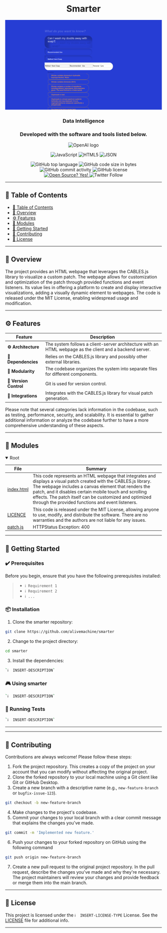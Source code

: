 <div align="center">
<h1 align="center">
<br>Smarter
</h1>
  <img src="https://github.com/alivemachine/smarter/blob/main/screenshot01.png" />
<h3>Data Intelligence</h3>
<h3>Developed with the software and tools listed below.</h3>

<p><img width="100" src="https://alivemachine.io/image/fronthand/openai.png" alt="OpenAI logo" /></p>

<p align="center">
<img src="https://img.shields.io/badge/JavaScript-F7DF1E.svg?style&logo=JavaScript&logoColor=black" alt="JavaScript" />
<img src="https://img.shields.io/badge/HTML5-E34F26.svg?style&logo=HTML5&logoColor=white" alt="HTML5" />
<img src="https://img.shields.io/badge/JSON-000000.svg?style&logo=JSON&logoColor=white" alt="JSON" />
</p>
<img src="https://img.shields.io/github/languages/top/alivemachine/smarter?style&color=5D6D7E" alt="GitHub top language" />
<img src="https://img.shields.io/github/languages/code-size/alivemachine/smarter?style&color=5D6D7E" alt="GitHub code size in bytes" />
<img src="https://img.shields.io/github/commit-activity/m/alivemachine/smarter?style&color=5D6D7E" alt="GitHub commit activity" />
<img src="https://img.shields.io/github/license/alivemachine/smarter?style&color=5D6D7E" alt="GitHub license" />
<br>
<a href="https://github.com/Naereen/badges/">
<img src="https://badgen.net/badge/Open%20Source%20%3F/Yes%21/blue?icon=github" alt="Open Source? Yes!" />
</a>
<img src="https://img.shields.io/twitter/follow/heymaslo?style=social" alt="Twitter Follow" />

</div>

---

## 📒 Table of Contents
- [📒 Table of Contents](#-table-of-contents)
- [📍 Overview](#-overview)
- [⚙️ Features](#-features)
- [🧩 Modules](#modules)
- [🚀 Getting Started](#-getting-started)
- [🤝 Contributing](#-contributing)
- [📄 License](#-license)

---


## 📍 Overview

The project provides an HTML webpage that leverages the CABLES.js library to visualize a custom patch. The webpage allows for customization and optimization of the patch through provided functions and event listeners. Its value lies in offering a platform to create and display interactive visualizations, adding a visually dynamic element to webpages. The code is released under the MIT License, enabling widespread usage and modification.

---

## ⚙️ Features

| Feature                | Description                                                                                             |
| ---------------------- | ------------------------------------------------------------------------------------------------------- |
| **⚙️ Architecture**     | The system follows a client-server architecture with an HTML webpage as the client and a backend server. |                                  |
| **🔗 Dependencies**    | Relies on the CABLES.js library and possibly other external libraries.                                    |
| **🧩 Modularity**      | The codebase organizes the system into separate files for different components.                          |
| **🔀 Version Control** | Git is used for version control.                                                                         |
| **🔌 Integrations**    | Integrates with the CABLES.js library for visual patch generation.                                        |                                                           |

Please note that several categories lack information in the codebase, such as testing, performance, security, and scalability. It is essential to gather additional information or analyze the codebase further to have a more comprehensive understanding of these aspects.

---



## 🧩 Modules

<details open><summary>Root</summary>

| File                                                                       | Summary                                                                                                                                                                                                                                                                                                                                             |
| ---                                                                        | ---                                                                                                                                                                                                                                                                                                                                                 |
| [index.html](https://github.com/alivemachine/smarter/blob/main/index.html) | This code represents an HTML webpage that integrates and displays a visual patch created with the CABLES.js library. The webpage includes a canvas element that renders the patch, and it disables certain mobile touch and scrolling effects. The patch itself can be customized and optimized through the provided functions and event listeners. |
| [LICENCE](https://github.com/alivemachine/smarter/blob/main/LICENCE)       | This code is released under the MIT License, allowing anyone to use, modify, and distribute the software. There are no warranties and the authors are not liable for any issues.                                                                                                                                                                    |
| [patch.js](https://github.com/alivemachine/smarter/blob/main/js\patch.js)  | HTTPStatus Exception: 400                                                                                                                                                                                                                                                                                                                           |

</details>

---

## 🚀 Getting Started

### ✔️ Prerequisites

Before you begin, ensure that you have the following prerequisites installed:
> - `ℹ️ Requirement 1`
> - `ℹ️ Requirement 2`
> - `ℹ️ ...`

### 📦 Installation

1. Clone the smarter repository:
```sh
git clone https://github.com/alivemachine/smarter
```

2. Change to the project directory:
```sh
cd smarter
```

3. Install the dependencies:
```sh
`ℹ️  INSERT-DESCRIPTION`
```

### 🎮 Using smarter

```sh
`ℹ️  INSERT-DESCRIPTION`
```

### 🧪 Running Tests
```sh
`ℹ️  INSERT-DESCRIPTION`
```

---


---

## 🤝 Contributing

Contributions are always welcome! Please follow these steps:
1. Fork the project repository. This creates a copy of the project on your account that you can modify without affecting the original project.
2. Clone the forked repository to your local machine using a Git client like Git or GitHub Desktop.
3. Create a new branch with a descriptive name (e.g., `new-feature-branch` or `bugfix-issue-123`).
```sh
git checkout -b new-feature-branch
```
4. Make changes to the project's codebase.
5. Commit your changes to your local branch with a clear commit message that explains the changes you've made.
```sh
git commit -m 'Implemented new feature.'
```
6. Push your changes to your forked repository on GitHub using the following command
```sh
git push origin new-feature-branch
```
7. Create a new pull request to the original project repository. In the pull request, describe the changes you've made and why they're necessary.
The project maintainers will review your changes and provide feedback or merge them into the main branch.

---
## 📄 License

This project is licensed under the `ℹ️  INSERT-LICENSE-TYPE` License. See the [LICENSE](https://docs.github.com/en/communities/setting-up-your-project-for-healthy-contributions/adding-a-license-to-a-repository) file for additional info.

---
